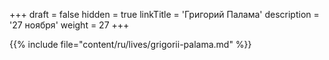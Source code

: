 +++
draft = false
hidden = true
linkTitle = 'Григорий Палама'
description = '27 ноября'
weight = 27
+++

{{% include file="content/ru/lives/grigorii-palama.md" %}}
